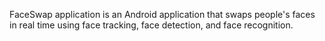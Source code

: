 FaceSwap application is an Android application that swaps people's faces in real time using face tracking,
face detection, and face recognition.

